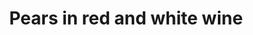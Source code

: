 ---
index: 23
title: Pears in red and white wine
slugify: pears-in-red-and-white-wine
product: pear
book: Made in Italy
page: 524
dish: desert
tags:
-
sub:
-
fresh:
  - item:
    quantity:
    unit:
stock:
  - item:
    quantity:
    unit:
basic:
-
directions:
-
info:
source:
    title:
    url: 
---
